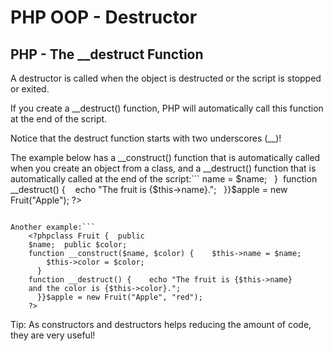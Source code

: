 


# PHP OOP - Destructor




## PHP - The \__destruct Function


A destructor is called when the object is destructed or the script is stopped 
or exited.


If you create a \__destruct() function, PHP will automatically call this 
function at the end of the script.

Notice that the destruct function starts with two underscores (\__)!


The example below has a \__construct() function that is automatically called 
when you create an object from a class, and a \__destruct() function that is 
automatically called at the end of the script:```
    <?phpclass Fruit {  public 
    $name;  public $color;  
    function __construct($name) {    $this->name = $name;
      }  
    function __destruct() {    echo "The fruit is {$this->name}.";
      }}$apple = new Fruit("Apple");
    ?>
```

Another example:```
    <?phpclass Fruit {  public 
    $name;  public $color;  
    function __construct($name, $color) {    $this->name = $name;
        $this->color = $color;
      }  
    function __destruct() {    echo "The fruit is {$this->name} 
    and the color is {$this->color}.";
      }}$apple = new Fruit("Apple", "red");
    ?>
```

Tip: As constructors and destructors helps reducing the 
amount of code, they are very useful!
